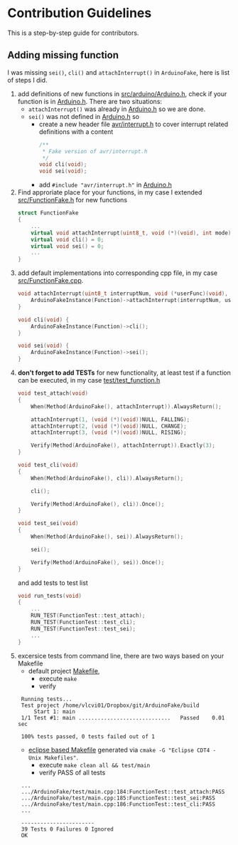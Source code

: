 # Contribution Guidelines
This is a step-by-step guide for contributors.

## Adding missing function
I was missing `sei()`, `cli()` and `attachInterrupt()` in `ArduinoFake`, here is list of steps I did.


1. add definitions of new functions in [src/arduino/Arduino.h](/src/arduino/Arduino.h), check if your function is in [Arduino.h](/src/arduino/Arduino.h). There are two situations: 
    * `attachInterrupt()` was already in [Arduino.h](/src/arduino/Arduino.h) so we are done. 
    * `sei()` was not defined in [Arduino.h](/src/arduino/Arduino.h) so
       * create a new header file [avr/interrupt.h](/src/arduino/avr/interrupt.h) to cover interrupt related definitions with a content
          ```c++
          /**
           * Fake version of avr/interrupt.h
           */
          void cli(void);
          void sei(void);          
       * add `#include "avr/interrupt.h"` in [Arduino.h](/src/arduino/Arduino.h)
1. Find approriate place for your functions, in my case I extended [src/FunctionFake.h](/src/FunctionFake.h) for new functions
	```c++
	struct FunctionFake
	{
		...
		virtual void attachInterrupt(uint8_t, void (*)(void), int mode) = 0;
		virtual void cli() = 0;
		virtual void sei() = 0;
		...
	}
    ```    
1. add default implementations into corresponding cpp file, in my case [src/FunctionFake.cpp](/src/FunctionFake.cpp).
	```c++
    void attachInterrupt(uint8_t interruptNum, void (*userFunc)(void), int mode) {
        ArduinoFakeInstance(Function)->attachInterrupt(interruptNum, userFunc, mode);
    }

    void cli(void) {
        ArduinoFakeInstance(Function)->cli();
    }

    void sei(void) {
        ArduinoFakeInstance(Function)->sei();
    }
	```
1. **don't forget to add TESTs** for new functionality, at least test if a function can be executed, in my case [test/test_function.h](/test/test_function.h)
	```c++
    void test_attach(void)
    {
        When(Method(ArduinoFake(), attachInterrupt)).AlwaysReturn();

        attachInterrupt(1, (void (*)(void))NULL, FALLING);
        attachInterrupt(2, (void (*)(void))NULL, CHANGE);
        attachInterrupt(3, (void (*)(void))NULL, RISING);

        Verify(Method(ArduinoFake(), attachInterrupt)).Exactly(3);
    }

    void test_cli(void)
    {
        When(Method(ArduinoFake(), cli)).AlwaysReturn();

        cli();

        Verify(Method(ArduinoFake(), cli)).Once();
    }

    void test_sei(void)
    {
        When(Method(ArduinoFake(), sei)).AlwaysReturn();

        sei();

        Verify(Method(ArduinoFake(), sei)).Once();
    }
    ```
    and add tests to test list
    ```c
    void run_tests(void)
    {
		...
		RUN_TEST(FunctionTest::test_attach);
		RUN_TEST(FunctionTest::test_cli);        
		RUN_TEST(FunctionTest::test_sei);
		...
    }
1. excersice tests from command line, there are two ways based on your Makefile
   * default project [Makefile](/Makefile), 
     * execute `make`  
     * verify
   ```
	Running tests...
	Test project /home/vlcvi01/Dropbox/git/ArduinoFake/build
	    Start 1: main
	1/1 Test #1: main .............................   Passed    0.01 sec

	100% tests passed, 0 tests failed out of 1
   ```
   * [eclipse based Makefile](https://www.mantidproject.org/Setting_up_Eclipse_projects_with_CMake) generated via `cmake -G "Eclipse CDT4 - Unix Makefiles"`.
     * execute `make clean all && test/main`
     * verify PASS of all tests	
   ```
    ...
    .../ArduinoFake/test/main.cpp:184:FunctionTest::test_attach:PASS
    .../ArduinoFake/test/main.cpp:185:FunctionTest::test_sei:PASS
    .../ArduinoFake/test/main.cpp:186:FunctionTest::test_cli:PASS
    ...
    
    -----------------------
    39 Tests 0 Failures 0 Ignored 
    OK
   ```
